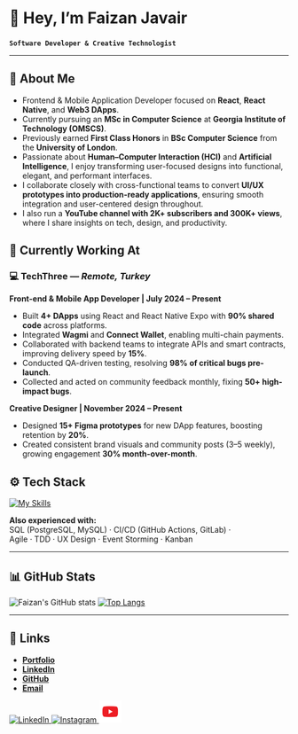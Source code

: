 <!--
Credits and references used in this README:

1) Layout ideas and section inspiration:
   https://github.com/abhisheknaiidu/awesome-github-profile-readme
2) Skill icons (SVG badges):
   https://github.com/tandpfun/skill-icons
3) GitHub stats card:
   https://github.com/anuraghazra/github-readme-stats
-->

# 🐐 Hey, I’m Faizan Javair
**`Software Developer & Creative Technologist`**

---

## 🧠 About Me
- Frontend & Mobile Application Developer focused on **React**, **React Native**, and **Web3 DApps**.  
- Currently pursuing an **MSc in Computer Science** at **Georgia Institute of Technology (OMSCS)**.  
- Previously earned **First Class Honors** in **BSc Computer Science** from the **University of London**.  
- Passionate about **Human–Computer Interaction (HCI)** and **Artificial Intelligence**, I enjoy transforming user-focused designs into functional, elegant, and performant interfaces.  
- I collaborate closely with cross-functional teams to convert **UI/UX prototypes into production-ready applications**, ensuring smooth integration and user-centered design throughout.  
- I also run a **YouTube channel with 2K+ subscribers and 300K+ views**, where I share insights on tech, design, and productivity.  

## 🧩 Currently Working At

### 💻 TechThree — *Remote, Turkey*
**Front-end & Mobile App Developer | July 2024 – Present**
- Built **4+ DApps** using React and React Native Expo with **90% shared code** across platforms.  
- Integrated **Wagmi** and **Connect Wallet**, enabling multi-chain payments.  
- Collaborated with backend teams to integrate APIs and smart contracts, improving delivery speed by **15%**.  
- Conducted QA-driven testing, resolving **98% of critical bugs pre-launch**.  
- Collected and acted on community feedback monthly, fixing **50+ high-impact bugs**.  

**Creative Designer | November 2024 – Present**
- Designed **15+ Figma prototypes** for new DApp features, boosting retention by **20%**.  
- Created consistent brand visuals and community posts (3–5 weekly), growing engagement **30% month-over-month**.  

## ⚙️ Tech Stack

[![My Skills](https://skillicons.dev/icons?i=javascript,python,react,nextjs,typescript,django,nodejs,git,figma&theme=light)](https://skillicons.dev)

**Also experienced with:**  
SQL (PostgreSQL, MySQL) · CI/CD (GitHub Actions, GitLab) ·  
Agile · TDD · UX Design · Event Storming · Kanban

---

## 📊 GitHub Stats
![Faizan's GitHub stats](https://github-readme-stats-green-nine-drg24bnjrc.vercel.app/api?username=faizanjavair&show_icons=true&theme=radical) [![Top Langs](https://github-readme-stats-green-nine-drg24bnjrc.vercel.app/api/top-langs/?username=faizanjavair&layout=donut&theme=radical)](https://github.com/anuraghazra/github-readme-stats)

---

## 🔗 Links

- [**Portfolio**](https://faizanjavair.netlify.app/)  
- [**LinkedIn**](https://www.linkedin.com/in/faizan-j-827a2a146/)  
- [**GitHub**](https://github.com/faizanjavair)  
- [**Email**](mailto:faizanjavair@gmail.com)

<a href="https://linkedin.com/in/faizanjavair" target="_blank">
  <img src="https://skillicons.dev/icons?i=linkedin" alt="LinkedIn" width="40" height="40" />
</a>
<a href="https://instagram.com/faizanjavair" target="_blank">
  <img src="https://skillicons.dev/icons?i=instagram" alt="Instagram" width="40" height="40" />
</a>
<a href="https://www.youtube.com/@FaizanJavair" target="_blank">
  <img src="https://raw.githubusercontent.com/edent/SuperTinyIcons/e94212a487d744cb75e75241cb93716836b2d1e2/images/svg/youtube.svg" alt="YouTube" width="40" height="40" />
</a>
